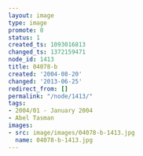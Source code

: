 ```yaml
---
layout: image
type: image
promote: 0
status: 1
created_ts: 1093016813
changed_ts: 1372159471
node_id: 1413
title: 04078-b
created: '2004-08-20'
changed: '2013-06-25'
redirect_from: []
permalink: "/node/1413/"
tags:
- 2004/01 - January 2004
- Abel Tasman
images:
- src: image/images/04078-b-1413.jpg
  name: 04078-b-1413.jpg
---
```


